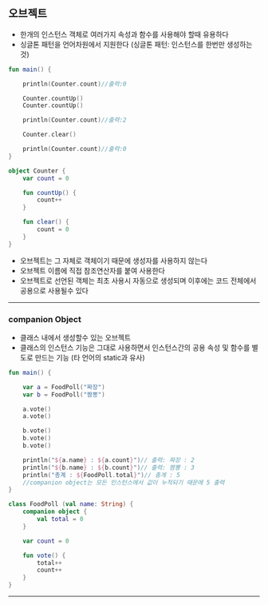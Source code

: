 ## 오브젝트
- 한개의 인스턴스 객체로 여러가지 속성과 함수를 사용해야 할때 유용하다
- 싱글톤 패턴을 언어차원에서 지원한다 (싱글톤 패턴: 인스턴스를 한번만 생성하는것)
```kotlin
fun main() {

    println(Counter.count)//출력:0

    Counter.countUp()
    Counter.countUp()

    println(Counter.count)//출력:2

    Counter.clear()

    println(Counter.count)//출력:0
}

object Counter {
    var count = 0

    fun countUp() {
        count++
    }

    fun clear() {
        count = 0
    }
}
```
- 오브젝트는 그 자체로 객체이기 때문에 생성자를 사용하지 않는다
- 오브젝트 이름에 직접 참조연산자를 붙여 사용한다
- 오브젝트로 선언된 객체는 최초 사용시 자동으로 생성되며 이후에는 코드 전체에서 공용으로 사용될수 있다
---
### companion Object
- 클래스 내에서 생성할수 있는 오브젝트
- 클래스의 인스턴스 기능은 그대로 사용하면서 인스턴스간의 공용 속성 및 함수를 별도로 만드는 기능 (타 언어의 static과 유사)
```kotlin
fun main() {

    var a = FoodPoll("짜장")
    var b = FoodPoll("짬뽕")

    a.vote()
    a.vote()

    b.vote()
    b.vote()
    b.vote()

    println("${a.name} : ${a.count}")// 출력: 짜장 : 2
    println("${b.name} : ${b.count}")// 출력: 짬뽕 : 3
    println("총계 : ${FoodPoll.total}")// 총계 : 5 
    //companion object는 모든 인스턴스에서 값이 누적되기 때문에 5 출력
}

class FoodPoll (val name: String) {
    companion object {
        val total = 0
    }

    var count = 0

    fun vote() {
        total++
        count++
    }
}
```
---